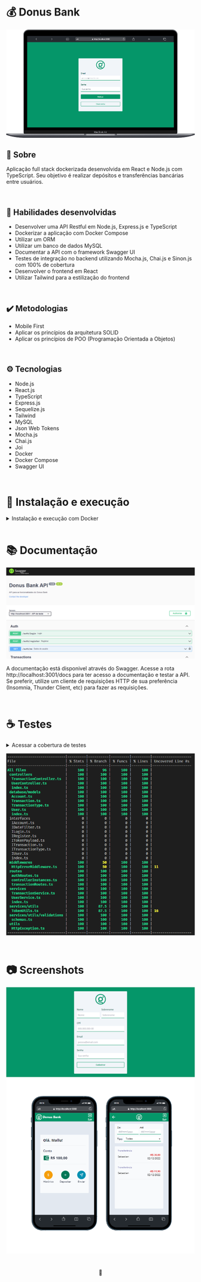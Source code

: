 # 💰 Donus Bank

![Preview do Projeto Donus Bank](./images/login-page.png)

## 📡 Sobre

Aplicação full stack dockerizada desenvolvida em React e Node.js com TypeScript. Seu objetivo é realizar depósitos e transferências bancárias entre usuários.

<br />

## 📜 Habilidades desenvolvidas

- Desenvolver uma API Restful em Node.js, Express.js e TypeScript
- Dockerizar a aplicação com Docker Compose
- Utilizar um ORM
- Utilizar  um banco de dados MySQL
- Documentar a API com o framework Swagger UI
- Testes de integração no backend utilizando Mocha.js, Chai.js e Sinon.js com 100% de cobertura
- Desenvolver o frontend em React
- Utilizar Tailwind para a estilização do frontend

<br />

## ✔️ Metodologias

- Mobile First
- Aplicar os princípios da arquitetura SOLID
- Aplicar os princípios de POO (Programação Orientada a Objetos)

<br />

## ⚙️ Tecnologias

- Node.js
- React.js
- TypeScript
- Express.js
- Sequelize.js
- Tailwind
- MySQL
- Json Web Tokens
- Mocha.js
- Chai.js
- Joi
- Docker
- Docker Compose
- Swagger UI

<br />

# 🚀 Instalação e execução

<details>
<summary>Instalação e execução com Docker</summary>
<br />

Para rodar está aplicação é necessário ter **Git**, **Node**, **Docker** e o **Docker Compose** instalados no seu computador. O Docker Compose precisa estar na versão **1.29** ou superior e o Node na versão 16.

Para conseguir executar os comandos do abaixo também é necessário que seu sistema operacional tenha um terminal Bash instalado. Caso você esteja utilizando Linux ou macOS, o Bash já vem instalado por padrão. Porém, se o seu sistema for Windows, você pode [aprender como instalar](https://dicasdeprogramacao.com.br/como-instalar-o-git-no-windows/).

### 1 - Clone o repositório:

```
git clone git@github.com:lauropera/donus-bank.git
```

### 2 - Na raíz do projeto, suba os containers do frontend (`frontend_donus`),  backend (`backend_donus`) e o banco de dados (`db_donus`) com o comando:

    docker-compose up -d --build

Os containers estão mapeados nas seguintes portas:

- frontend_donus: 3000
- backend_donus: 3001
- db_donus: 3002

Para parar os containers, na pasta raiz do projeto execute o comando:

    docker-compose down

### 3 - Acessando o Frontend

Para acessar o frontend, vá em seu navegador acesse a rota:

    http://localhost:3000

### 4 - Usuários para fazer login

Nessa aplicação é necessário fazer o login com um email e senha. A tabela abaixo disponibiliza usuários pré-cadastrados para o acesso:

|        Email       |     Senha   |
| ------------------ | :---------: |
| mallu@artist.com   | sambinhabom |
| sebastian@sebs.com | piano       |

</details>
<br />

# 📚 Documentação

![Screenshot do Swagger](./images/swagger.png)

A documentação está disponivel através do Swagger. Acesse a rota http://localhost:3001/docs para ter acesso a documentação e testar a API. Se preferir, utilize um cliente de requisições HTTP de sua preferência (Insomnia, Thunder Client, etc) para fazer as requisições.

<br />

# ☕ Testes

<details>
<summary>Acessar a cobertura de testes</summary>

<br />

## Para você pode ver a cobertura dos testes utilize os seguintes comandos:

Entre no container do backend

    docker exec -it backend_donus sh

Execute o comando para ver a cobertura

    npm run test:coverage


</details>

![Screenshot da cobertura de testes](./images/coverage.png)

<br />

# 📷 Screenshots

![Preview da página de cadastro](./images/signup-page.png)
![Preview do Projeto Donus Bank em Mobile](./images/mobile-preview.png)
#

<div>
  <p align="center">🍐</p>
</div>
